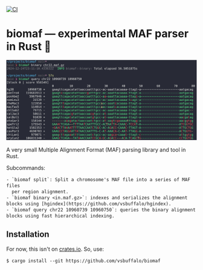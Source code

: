 [![CI](https://github.com/vsbuffalo/biomaf/actions/workflows/ci.yml/badge.svg)](https://github.com/vsbuffalo/biomaf/actions/workflows/ci.yml)

# biomaf — experimental MAF parser in Rust 🦀

![biomaf screenshot](screenshot.png)


A very small Multiple Alignment Format (MAF) parsing library and tool in Rust.

Subcommands:

    - `biomaf split`: Split a chromosome's MAF file into a series of MAF files
      per region alignment.
    - `biomaf binary <in.maf.gz>`: indexes and serializes the alignment blocks using [hgindex](https://github.com/vsbuffalo/hgindex).
    - `biomaf query chr22 10960739 10960750`: queries the binary alignment blocks using fast hierarchical indexing.

## Installation

For now, this isn't on [crates.io](http://crates.io). So, use:

```
$ cargo install --git https://github.com/vsbuffalo/biomaf
```
